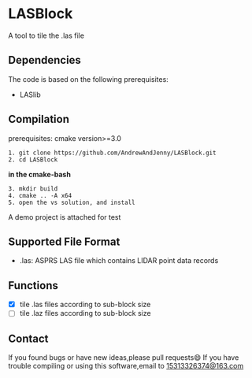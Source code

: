 # LASBlock

A tool to tile the .las file

## Dependencies

The code is based on the following prerequisites:
* LASlib

##  Compilation
prerequisites: cmake version>=3.0

```
1. git clone https://github.com/AndrewAndJenny/LASBlock.git
2. cd LASBlock
```

**in the cmake-bash**
```
3. mkdir build
4. cmake .. -A x64
5. open the vs solution, and install
```
A demo project is attached for test

## Supported File Format
* .las: ASPRS LAS file which contains LIDAR point data records

## Functions
- [x] tile .las files according to sub-block size
- [ ] tile .laz files according to sub-block size

##  Contact
If you found bugs or have new ideas,please pull requests:smile:
If you have trouble compiling or using this software,email to 15313326374@163.com